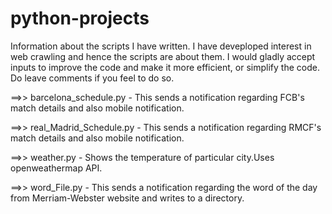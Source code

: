 # python-projects


Information about the scripts I have written. I have deveploped interest in web crawling and hence the scripts are about them. I would gladly accept inputs to improve the code and make it more efficient, or simplify the code. Do leave comments if you feel to do so.

==>> barcelona_schedule.py  - This sends a notification regarding FCB's match details and also mobile notification.

==>> real_Madrid_Schedule.py  - This sends a notification regarding RMCF's match details and also mobile notification.

==>> weather.py - Shows the temperature of particular city.Uses openweathermap API.

==>> word_File.py  - This sends a notification regarding the word of the day from Merriam-Webster website and writes to a directory.

